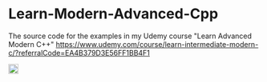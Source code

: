 # Learn-Modern-Advanced-Cpp
The source code for the examples in my Udemy course "Learn Advanced Modern C++"
https://www.udemy.com/course/learn-intermediate-modern-c/?referralCode=EA4B379D3E56FF1BB4F1

[<img src="https://api.gitsponsors.com/api/badge/img?id=519598414" height="20">](https://api.gitsponsors.com/api/badge/link?p=xHUs+e4i/RDkCQdRKN/EChB+DAa7dgv2ie0jdJEWujC/W7GE/QXvTYuT2CN6dUt5g9kdZzvYL1SNPi1Hb9J5mjBIpAHNWfHWMtzQW/o59Y8=)
